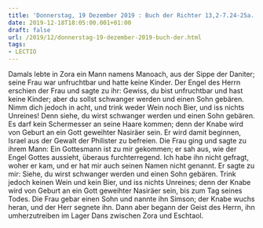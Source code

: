 ```yaml
---
title: 'Donnerstag, 19 Dezember 2019 : Buch der Richter 13,2-7.24-25a.'
date: 2019-12-18T18:05:00.001+01:00
draft: false
url: /2019/12/donnerstag-19-dezember-2019-buch-der.html
tags: 
- LECTIO
---
```


Damals lebte in Zora ein Mann namens Manoach, aus der Sippe der Daniter; seine Frau war unfruchtbar und hatte keine Kinder. Der Engel des Herrn erschien der Frau und sagte zu ihr: Gewiss, du bist unfruchtbar und hast keine Kinder; aber du sollst schwanger werden und einen Sohn gebären. Nimm dich jedoch in acht, und trink weder Wein noch Bier, und iss nichts Unreines! Denn siehe, du wirst schwanger werden und einen Sohn gebären. Es darf kein Schermesser an seine Haare kommen; denn der Knabe wird von Geburt an ein Gott geweihter Nasiräer sein. Er wird damit beginnen, Israel aus der Gewalt der Philister zu befreien. Die Frau ging und sagte zu ihrem Mann: Ein Gottesmann ist zu mir gekommen; er sah aus, wie der Engel Gottes aussieht, überaus furchterregend. Ich habe ihn nicht gefragt, woher er kam, und er hat mir auch seinen Namen nicht genannt. Er sagte zu mir: Siehe, du wirst schwanger werden und einen Sohn gebären. Trink jedoch keinen Wein und kein Bier, und iss nichts Unreines; denn der Knabe wird von Geburt an ein Gott geweihter Nasiräer sein, bis zum Tag seines Todes. Die Frau gebar einen Sohn und nannte ihn Simson; der Knabe wuchs heran, und der Herr segnete ihn. Dann aber begann der Geist des Herrn, ihn umherzutreiben im Lager Dans zwischen Zora und Eschtaol.